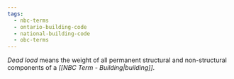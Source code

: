 ```yaml
---
tags:
  - nbc-terms
  - ontario-building-code
  - national-building-code
  - obc-terms
---
```

*Dead load* means the weight of all permanent structural and non-structural components of a *[[NBC Term - Building|building]]*.